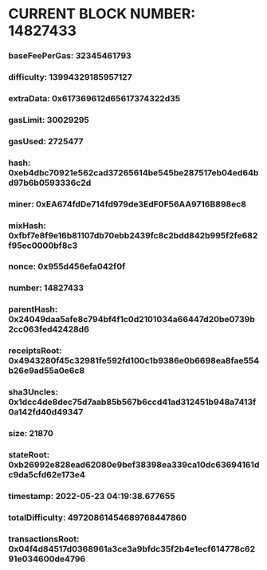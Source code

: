 # CURRENT BLOCK NUMBER: 14827433

### baseFeePerGas: 32345461793
### difficulty: 13994329185957127
### extraData: 0x617369612d65617374322d35
### gasLimit: 30029295
### gasUsed: 2725477
### hash: 0xeb4dbc70921e562cad37265614be545be287517eb04ed64bd97b6b0593336c2d
### miner: 0xEA674fdDe714fd979de3EdF0F56AA9716B898ec8
### mixHash: 0xfbf7e8f9e16b81107db70ebb2439fc8c2bdd842b995f2fe682f95ec0000bf8c3
### nonce: 0x955d456efa042f0f
### number: 14827433
### parentHash: 0x24049daa5afe8c794bf4f1c0d2101034a66447d20be0739b2cc063fed42428d6
### receiptsRoot: 0x4943280f45c32981fe592fd100c1b9386e0b6698ea8fae554b26e9ad55a0e6c8
### sha3Uncles: 0x1dcc4de8dec75d7aab85b567b6ccd41ad312451b948a7413f0a142fd40d49347
### size: 21870
### stateRoot: 0xb26992e828ead62080e9bef38398ea339ca10dc63694161dc9da5cfd62e173e4
### timestamp: 2022-05-23 04:19:38.677655
### totalDifficulty: 49720861454689768447860
### transactionsRoot: 0x04f4d84517d0368961a3ce3a9bfdc35f2b4e1ecf614778c6291e034600de4796
